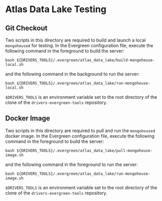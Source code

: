 # Atlas Data Lake Testing

## Git Checkout

Two scripts in this directory are required to build and launch a local
`mongohoused` for testing. In the Evergreen configuration file, execute
the following command in the foreground to build the server:

```
bash ${DRIVERS_TOOLS}/.evergreen/atlas_data_lake/build-mongohouse-local.sh
```

and the following command in the background to run the server:

```
bash ${DRIVERS_TOOLS}/.evergreen/atlas_data_lake/run-mongohouse-local.sh
```

`$DRIVERS_TOOLS` is an environment variable set to the root directory
of the clone of the `drivers-evergreen-tools` repository.

## Docker Image

Two scripts in this directory are required to pull and run the
`mongohoused` docker image.  In the Evergreen configuration file, execute
the following command in the foreground to build the server:

```
bash ${DRIVERS_TOOLS}/.evergreen/atlas_data_lake/pull-mongohouse-image.sh
```

and the following command in the foreground to run the server:

```
bash ${DRIVERS_TOOLS}/.evergreen/atlas_data_lake/run-mongohouse-image.sh
```

`$DRIVERS_TOOLS` is an environment variable set to the root directory
of the clone of the `drivers-evergreen-tools` repository.
